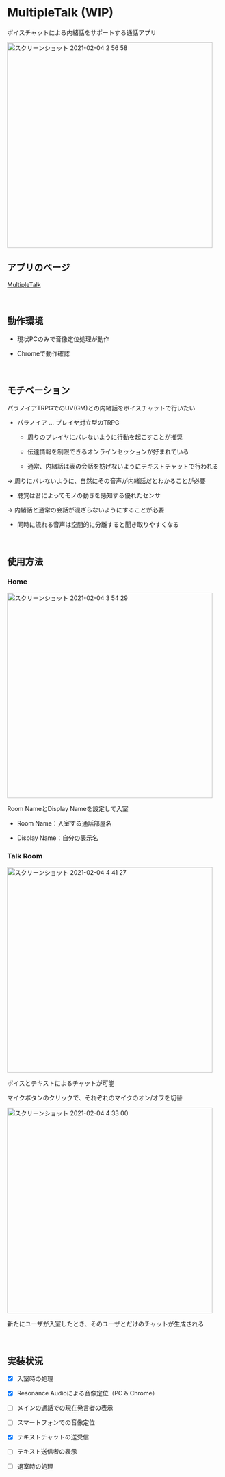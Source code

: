 # MultipleTalk (WIP)

ボイスチャットによる内緒話をサポートする通話アプリ

<img width="480px" alt="スクリーンショット 2021-02-04 2 56 58" src="https://user-images.githubusercontent.com/20572112/106793677-1bf5f500-669b-11eb-8f51-f6b3ba2e34a8.png">

<br>

## アプリのページ

[MultipleTalk](https://kame-v-d.github.io/MultipleTalk/)

<br>

## 動作環境

- 現状PCのみで音像定位処理が動作

- Chromeで動作確認

<br>

## モチベーション

パラノイアTRPGでのUV(GM)との内緒話をボイスチャットで行いたい

- パラノイア ... プレイヤ対立型のTRPG

  - 周りのプレイヤにバレないように行動を起こすことが推奨

  - 伝達情報を制限できるオンラインセッションが好まれている

  - 通常、内緒話は表の会話を妨げないようにテキストチャットで行われる
    
→ 周りにバレないように、自然にその音声が内緒話だとわかることが必要

- 聴覚は音によってモノの動きを感知する優れたセンサ
  
→ 内緒話と通常の会話が混ざらないようにすることが必要

- 同時に流れる音声は空間的に分離すると聞き取りやすくなる

<br>

## 使用方法

### Home

<img width="480px" alt="スクリーンショット 2021-02-04 3 54 29" src="https://user-images.githubusercontent.com/20572112/106794910-c91d3d00-669c-11eb-85c6-cc01afff8925.png">

Room NameとDisplay Nameを設定して入室

- Room Name：入室する通話部屋名

- Display Name：自分の表示名

### Talk Room

<img width="480px" alt="スクリーンショット 2021-02-04 4 41 27" src="https://user-images.githubusercontent.com/20572112/106800114-6a0ef680-66a3-11eb-9977-c6e8bbc17b2f.png">

ボイスとテキストによるチャットが可能

マイクボタンのクリックで、それぞれのマイクのオン/オフを切替

<img width="480px" alt="スクリーンショット 2021-02-04 4 33 00" src="https://user-images.githubusercontent.com/20572112/106799043-1cde5500-66a2-11eb-8d51-e994b31cf649.png">

新たにユーザが入室したとき、そのユーザとだけのチャットが生成される

<br>

## 実装状況

- [x] 入室時の処理

- [x] Resonance Audioによる音像定位（PC & Chrome）

- [ ] メインの通話での現在発言者の表示

- [ ] スマートフォンでの音像定位

- [x] テキストチャットの送受信

- [ ] テキスト送信者の表示

- [ ] 退室時の処理

